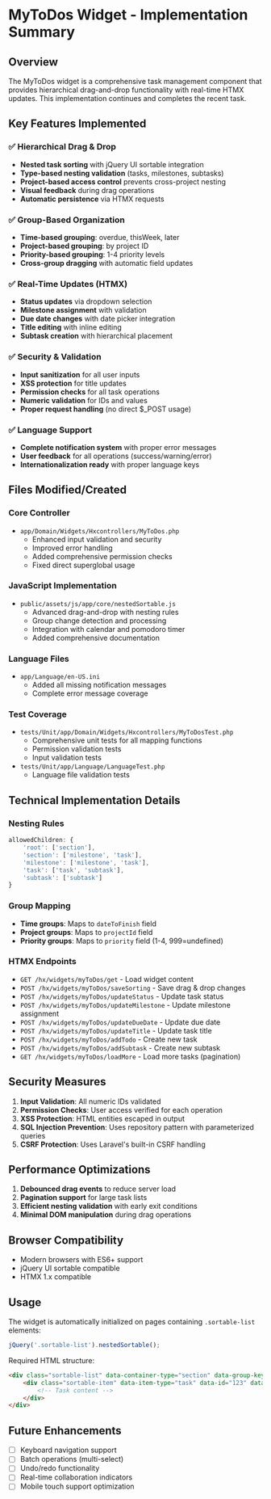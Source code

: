 # MyToDos Widget - Implementation Summary

## Overview
The MyToDos widget is a comprehensive task management component that provides hierarchical drag-and-drop functionality with real-time HTMX updates. This implementation continues and completes the recent task.

## Key Features Implemented

### ✅ Hierarchical Drag & Drop
- **Nested task sorting** with jQuery UI sortable integration
- **Type-based nesting validation** (tasks, milestones, subtasks)
- **Project-based access control** prevents cross-project nesting
- **Visual feedback** during drag operations
- **Automatic persistence** via HTMX requests

### ✅ Group-Based Organization
- **Time-based grouping**: overdue, thisWeek, later
- **Project-based grouping**: by project ID
- **Priority-based grouping**: 1-4 priority levels
- **Cross-group dragging** with automatic field updates

### ✅ Real-Time Updates (HTMX)
- **Status updates** via dropdown selection
- **Milestone assignment** with validation
- **Due date changes** with date picker integration
- **Title editing** with inline editing
- **Subtask creation** with hierarchical placement

### ✅ Security & Validation
- **Input sanitization** for all user inputs
- **XSS protection** for title updates
- **Permission checks** for all task operations
- **Numeric validation** for IDs and values
- **Proper request handling** (no direct $_POST usage)

### ✅ Language Support
- **Complete notification system** with proper error messages
- **User feedback** for all operations (success/warning/error)
- **Internationalization ready** with proper language keys

## Files Modified/Created

### Core Controller
- `app/Domain/Widgets/Hxcontrollers/MyToDos.php`
  - Enhanced input validation and security
  - Improved error handling
  - Added comprehensive permission checks
  - Fixed direct superglobal usage

### JavaScript Implementation  
- `public/assets/js/app/core/nestedSortable.js`
  - Advanced drag-and-drop with nesting rules
  - Group change detection and processing
  - Integration with calendar and pomodoro timer
  - Added comprehensive documentation

### Language Files
- `app/Language/en-US.ini`
  - Added all missing notification messages
  - Complete error message coverage

### Test Coverage
- `tests/Unit/app/Domain/Widgets/Hxcontrollers/MyToDosTest.php`
  - Comprehensive unit tests for all mapping functions
  - Permission validation tests
  - Input validation tests
- `tests/Unit/app/Language/LanguageTest.php`
  - Language file validation tests

## Technical Implementation Details

### Nesting Rules
```javascript
allowedChildren: {
    'root': ['section'],
    'section': ['milestone', 'task'],
    'milestone': ['milestone', 'task'],
    'task': ['task', 'subtask'],
    'subtask': ['subtask']
}
```

### Group Mapping
- **Time groups**: Maps to `dateToFinish` field
- **Project groups**: Maps to `projectId` field  
- **Priority groups**: Maps to `priority` field (1-4, 999=undefined)

### HTMX Endpoints
- `GET /hx/widgets/myToDos/get` - Load widget content
- `POST /hx/widgets/myToDos/saveSorting` - Save drag & drop changes
- `POST /hx/widgets/myToDos/updateStatus` - Update task status
- `POST /hx/widgets/myToDos/updateMilestone` - Update milestone assignment
- `POST /hx/widgets/myToDos/updateDueDate` - Update due date
- `POST /hx/widgets/myToDos/updateTitle` - Update task title
- `POST /hx/widgets/myToDos/addTodo` - Create new task
- `POST /hx/widgets/myToDos/addSubtask` - Create new subtask
- `GET /hx/widgets/myToDos/loadMore` - Load more tasks (pagination)

## Security Measures
1. **Input Validation**: All numeric IDs validated
2. **Permission Checks**: User access verified for each operation
3. **XSS Protection**: HTML entities escaped in output
4. **SQL Injection Prevention**: Uses repository pattern with parameterized queries
5. **CSRF Protection**: Uses Laravel's built-in CSRF handling

## Performance Optimizations
1. **Debounced drag events** to reduce server load
2. **Pagination support** for large task lists
3. **Efficient nesting validation** with early exit conditions
4. **Minimal DOM manipulation** during drag operations

## Browser Compatibility
- Modern browsers with ES6+ support
- jQuery UI sortable compatible
- HTMX 1.x compatible

## Usage
The widget is automatically initialized on pages containing `.sortable-list` elements:

```javascript
jQuery('.sortable-list').nestedSortable();
```

Required HTML structure:
```html
<div class="sortable-list" data-container-type="section" data-group-key="groupId">
    <div class="sortable-item" data-item-type="task" data-id="123" data-project="456">
        <!-- Task content -->
    </div>
</div>
```

## Future Enhancements
- [ ] Keyboard navigation support
- [ ] Batch operations (multi-select)
- [ ] Undo/redo functionality  
- [ ] Real-time collaboration indicators
- [ ] Mobile touch support optimization